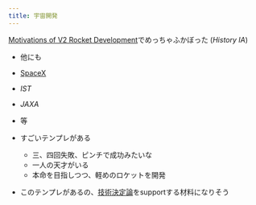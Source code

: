 ```yaml
---
title: 宇宙開発
---
```


[Motivations of V2 Rocket Development](Motivations%20of%20V2%20Rocket%20Development.md)でめっちゃふかぼった (*History IA*)

* 他にも

* [SpaceX](SpaceX.md)

* *IST*

* *JAXA*

* 等

* すごいテンプレがある
  
  * 三、四回失敗、ピンチで成功みたいな
  * 一人の天才がいる
  * 本命を目指しつつ、軽めのロケットを開発
* このテンプレがあるの、[技術決定論](%E6%8A%80%E8%A1%93%E6%B1%BA%E5%AE%9A%E8%AB%96.md)をsupportする材料になりそう
